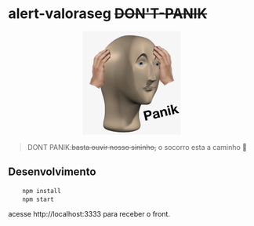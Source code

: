 # alert-valoraseg ~~DON'T-PANIK~~
<center><img src="panikman.jpg" alt="drawing" width="200"/></center>

> DONT PANIK:~~basta ouvir nosso sininho,~~ o socorro esta a caminho 🚒

## Desenvolvimento
```sh
    npm install
    npm start
```
acesse http://localhost:3333 para receber o front.